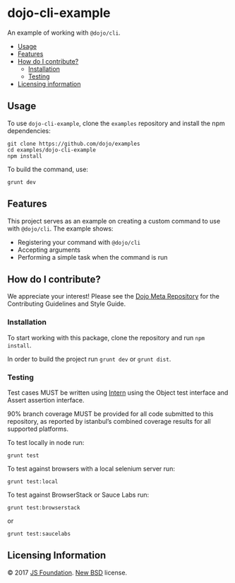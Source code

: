 # dojo-cli-example

An example of working with `@dojo/cli`.

- [Usage](#usage)
- [Features](#features)
- [How do I contribute?](#how-do-i-contribute)
  - [Installation](#installation)
  - [Testing](#testing)
- [Licensing information](#licensing-information)

## Usage

To use `dojo-cli-example`, clone the `examples` repository and install the npm dependencies:

```shell
git clone https://github.com/dojo/examples
cd examples/dojo-cli-example
npm install
```

To build the command, use:

```shell
grunt dev
```

## Features

This project serves as an example on creating a custom command to use with `@dojo/cli`. The example shows:

* Registering your command with `@dojo/cli`
* Accepting arguments
* Performing a simple task when the command is run

## How do I contribute?

We appreciate your interest!  Please see the [Dojo Meta Repository](https://github.com/dojo/meta#readme) for the
Contributing Guidelines and Style Guide.

### Installation

To start working with this package, clone the repository and run `npm install`.

In order to build the project run `grunt dev` or `grunt dist`.

### Testing

Test cases MUST be written using [Intern](https://theintern.github.io) using the Object test interface and Assert assertion interface.

90% branch coverage MUST be provided for all code submitted to this repository, as reported by istanbul’s combined coverage results for all supported platforms.

To test locally in node run:

`grunt test`

To test against browsers with a local selenium server run:

`grunt test:local`

To test against BrowserStack or Sauce Labs run:

`grunt test:browserstack`

or

`grunt test:saucelabs`

## Licensing Information
© 2017 [JS Foundation](https://js.foundation/). [New BSD](http://opensource.org/licenses/BSD-3-Clause) license.

